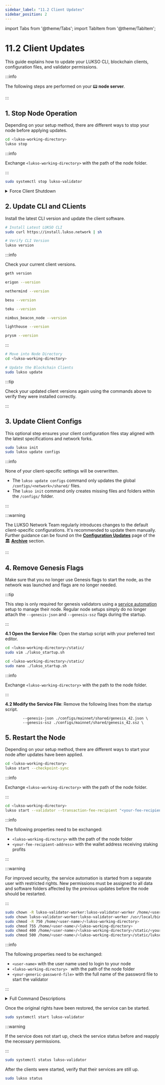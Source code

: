 ```yaml
---
sidebar_label: "11.2 Client Updates"
sidebar_position: 2
---
```


import Tabs from '@theme/Tabs';
import TabItem from '@theme/TabItem';

# 11.2 Client Updates

This guide explains how to update your LUKSO CLI, blockchain clients, configuration files, and validator permissions.

:::info

The following steps are performed on your 📟 **node server**.

:::

## 1. Stop Node Operation

Depending on your setup method, there are different ways to stop your node before applying updates.

<Tabs groupId="setup">
  <TabItem value="cli" label="LUKSO CLI" default>

```sh
cd <lukso-working-directory>
lukso stop
```

:::info

Exchange `<lukso-working-directory>` with the path of the node folder.

:::

</TabItem> <TabItem value="automation" label="Service Automation">

```sh
sudo systemctl stop lukso-validator
```

</TabItem>
</Tabs>

<details>
<summary>Force Client Shutdown</summary>

<Tabs groupId="client">
<TabItem value="geth" label="Geth">

```sh
sudo pkill geth
```

</TabItem> <TabItem value="erigon" label="Erigon">

```sh
sudo pkill erigon
```

</TabItem> <TabItem value="nethermind" label="Nethermind">

```sh
sudo pkill nethermind
```

</TabItem> <TabItem value="besu" label="Besu">

```sh
sudo pkill besu
```

</TabItem> <TabItem value="teku" label="Teku">

```sh
sudo pkill teku
```

</TabItem> <TabItem value="nimbus2" label="Nimbus-Eth2">

```sh
sudo pkill nimbus_beacon_node
sudo pkill nimbus_validator_client
```

</TabItem> <TabItem value="lighthouse" label="Lighthouse">

```sh
sudo pkill lighthouse
```

:::tip

The Lighthouse client uses a single binary for both the consensus and validator processes.

:::

</TabItem> <TabItem value="prysm" label="Prysm">

```sh
sudo pkill prysm
sudo pkill validator
```

</TabItem>
</Tabs>

</details>

## 2. Update CLI and CLients

Install the latest CLI version and update the client software.

```sh
# Install Latest LUKSO CLI
sudo curl https://install.lukso.network | sh

# Verify CLI Version
lukso version
```

:::info

Check your current client versions.

<Tabs groupId="client">
<TabItem value="geth" label="Geth">

```sh
geth version
```

</TabItem> <TabItem value="erigon" label="Erigon">

```sh
erigon --version
```

</TabItem> <TabItem value="nethermind" label="Nethermind">

```sh
nethermind --version
```

</TabItem> <TabItem value="besu" label="Besu">

```sh
besu --version
```

</TabItem> <TabItem value="teku" label="Teku">

```sh
teku --version
```

</TabItem> <TabItem value="nimbus2" label="Nimbus-Eth2">

```sh
nimbus_beacon_node --version
```

</TabItem> <TabItem value="lighthouse" label="Lighthouse">

```sh
lighthouse --version
```

</TabItem> <TabItem value="prysm" label="Prysm">

```sh
prysm --version
```

</TabItem>
</Tabs>

:::

```sh
# Move into Node Directory
cd <lukso-working-directory>

# Update the Blockchain Clients
sudo lukso update
```

:::tip

Check your updated client versions again using the commands above to verify they were installed correctly.

:::

## 3. Update Client Configs

This optional step ensures your client configuration files stay aligned with the latest specifications and network forks.

```sh
sudo lukso init
sudo lukso update configs
```

:::info

None of your client-specific settings will be overwritten.

- The `lukso update configs` command only updates the global `/configs/<network>/shared/` files.
- The `lukso init` command only creates missing files and folders within the `/configs/` folder.

:::

:::warning

The LUKSO Network Team regularly introduces changes to the default client-specific configurations. It's recommended to update them manually. Further guidance can be found on the [**Configuration Updates**](/docs/archive/network/configuration-updates.md) page of the 🏛️ [**Archive**](/docs/archive/network/blockchain-timeline.md) section.

:::

## 4. Remove Genesis Flags

Make sure that you no longer use Genesis flags to start the node, as the network was launched and flags are no longer needed.

:::tip

This step is only required for genesis validators using a [service automation](/docs/guides/modifications/service-automation.md) setup to manage their node. Regular node setups simply do no longer attach the `--genesis-json` and `--genesis-ssz` flags during the startup.

:::

**4.1 Open the Service File**: Open the startup script with your preferred text editor.

<Tabs groupId="editor">
  <TabItem value="vim" label="Vim" default>

```sh
cd <lukso-working-directory>/static/
sudo vim ./lukso_startup.sh
```

</TabItem> <TabItem value="nano" label="Nano">

```sh
cd <lukso-working-directory>/static/
sudo nano ./lukso_startup.sh
```

</TabItem>
</Tabs>

:::info

Exchange `<lukso-working-directory>` with the path to the node folder.

:::

**4.2 Modify the Service File**: Remove the following lines from the startup script.

```text
        --genesis-json ./configs/mainnet/shared/genesis_42.json \
        --genesis-ssz ./configs/mainnet/shared/genesis_42.ssz \
```

## 5. Restart the Node

Depending on your setup method, there are different ways to start your node after updates have been applied.

<Tabs groupId="setup">
  <TabItem value="clinode" label="LUKSO CLI Node" default>

```sh
cd <lukso-working-directory>
lukso start --checkpoint-sync
```

:::info

Exchange `<lukso-working-directory>` with the path of the node folder.

:::

</TabItem> <TabItem value="clivalidator" label="LUKSO CLI Validator" default>

```sh
cd <lukso-working-directory>
lukso start --validator --transaction-fee-recipient "<your-fee-recipient-address>" --checkpoint-sync
```

:::info

The following properties need to be exchanged:

- `<lukso-working-directory>` with the path of the node folder
- `<your-fee-recipient-address>` with the wallet address receiving staking profits

:::

</TabItem> <TabItem value="automation" label="Service Automation">

:::warning

For improved security, the service automation is started from a separate user with restricted rights. New permissions must be assigned to all data and software folders affected by the previous updates before the node should be restarted.

:::

```sh
sudo chown -R lukso-validator-worker:lukso-validator-worker /home/<user-name>/<lukso-working-directory>
sudo chown lukso-validator-worker:lukso-validator-worker /usr/local/bin/lukso
sudo chmod -R 750 /home/<user-name>/<lukso-working-directory>
sudo chmod 755 /home/<user-name>/<lukso-working-directory>
sudo chmod 400 /home/<user-name>/<lukso-working-directory>/static/<your-generic-password-file>
sudo chmod 500 /home/<user-name>/<lukso-working-directory>/static/lukso_startup.sh
```

:::info

The following properties need to be exchanged:

- `<user-name>` with the user name used to login to your node
- `<lukso-working-directory> ` with the path of the node folder
- `<your-generic-password-file>` with the full name of the password file to start the validator

:::

<details>
  <summary>Full Command Descriptions</summary>

| **Setting**                                              | **Description**                                                     |
| -------------------------------------------------------- | ------------------------------------------------------------------- |
| <nobr> `sudo chown -R <user>:<user> <directory>` </nobr> | Recursively assign user ownership to all directory contents.        |
| <nobr> `sudo chown <user>:<user> <directory>` </nobr>    | Assign ownership to a single folder or file.                        |
| <nobr> `sudo chmod -R 750 <directory>` </nobr>           | Set executable and readable permissions for a user and group.       |
| <nobr> `sudo chmod 755 <directory>` </nobr>              | Set readable permissions for everyone, typically for general files. |
| <nobr> `sudo chmod 400 <directory>/<file>` </nobr>       | Read-only access for owner, typically for secret information.       |
| <nobr> `sudo chmod 500 <directory>/<file>` </nobr>       | Executable-only by owner, typically for service scripts.            |

</details>

Once the original rights have been restored, the service can be started.

```sh
sudo systemctl start lukso-validator
```

:::warning

If the service does not start up, check the service status before and reapply the necessary permissions.

:::

```sh
sudo systemctl status lukso-validator
```

</TabItem>
</Tabs>

After the clients were started, verify that their services are still up.

```sh
sudo lukso status
```
